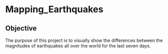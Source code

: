 # Mapping_Earthquakes

## Objective 
The purpose of this project is to visually show the differences between the magnitudes of earthquakes all over the world for the last seven days.
